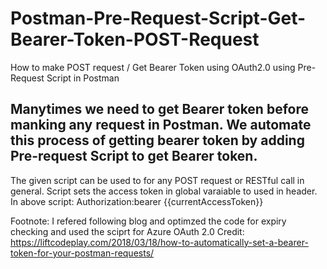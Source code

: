 # Postman-Pre-Request-Script-Get-Bearer-Token-POST-Request
How to make POST request / Get Bearer Token using OAuth2.0 using Pre-Request Script in Postman

## Manytimes we need to get Bearer token before manking any request in Postman. We automate this process of getting bearer token by adding Pre-request Script to get Bearer token.

The given script can be used to for any POST request or RESTful call in general. 
Script sets the access token in global varaiable to used in header.
In above script: Authorization:bearer {{currentAccessToken}}

Footnote: 
I refered following blog and optimzed the code for expiry checking and used the sciprt for Azure OAuth 2.0
Credit: https://liftcodeplay.com/2018/03/18/how-to-automatically-set-a-bearer-token-for-your-postman-requests/

